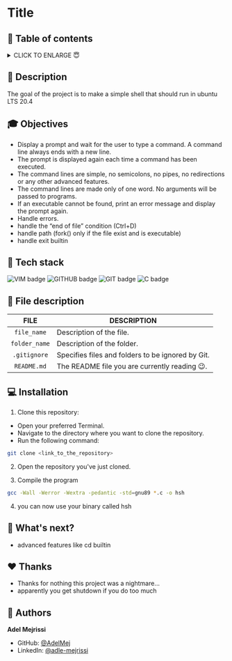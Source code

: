 # Title

## 🔖 Table of contents

<details>
  <summary>
    CLICK TO ENLARGE 😇
  </summary>
  📄 <a href="#description">Description</a>
  <br>
  🎓 <a href="#objectives">Objectives</a>
  <br>
  🔨 <a href="#tech-stack">Tech stack</a>
  <br>
  📂 <a href="#files-description">Files description</a>
  <br>
  💻 <a href="#installation">Installation</a>
  <br>
  🔧 <a href="#whats-next">What's next?</a>
  <br>
  ♥️ <a href="#thanks">Thanks</a>
  <br>
  👷 <a href="#authors">Authors</a>
  </details>

## 📄 <span id="description">Description</span>

The goal of the project is to make a simple shell that should run in ubuntu LTS 20.4

## 🎓 <span id="objectives">Objectives</span>

- Display a prompt and wait for the user to type a command. A command line always ends with a new line.
- The prompt is displayed again each time a command has been executed.
- The command lines are simple, no semicolons, no pipes, no redirections or any other advanced features.
- The command lines are made only of one word. No arguments will be passed to programs.
- If an executable cannot be found, print an error message and display the prompt again.
- Handle errors.
- handle the “end of file” condition (Ctrl+D)
- handle path (fork() only if the file exist and is executable)
- handle exit builtin

## 🔨 <span id="tech-stack">Tech stack</span>

<p align="left">
<img src="https://img.shields.io/badge/VIM-3EC76A?logo=vim&logoColor=white&style=for-the-badge" alt="VIM badge">
<img src="https://img.shields.io/badge/GITHUB-000000?logo=github&logoColor=white&style=for-the-badge" alt="GITHUB badge">
<img src="https://img.shields.io/badge/GIT-D98318?logo=git&logoColor=white&style=for-the-badge" alt="GIT badge">
<img src="https://img.shields.io/badge/C-18ACD9?logo=c&logoColor=white&style=for-the-badge" alt="C badge">
</p>

## 📂 <span id="files-description">File description</span>

| **FILE**            | **DESCRIPTION**                                   |
| :-----------------: | ------------------------------------------------- |
| `file_name`       | Description of the file.                          |
| `folder_name`     | Description of the folder.                        |
| `.gitignore`      | Specifies files and folders to be ignored by Git. |
| `README.md`       | The README file you are currently reading 😉.     |

## 💻 <span id="installation">Installation</span>

1. Clone this repository:
  - Open your preferred Terminal.
  - Navigate to the directory where you want to clone the repository.
  - Run the following command:

```bash
git clone <link_to_the_repository>
```

2. Open the repository you've just cloned.

3. Compile the program
```bash
gcc -Wall -Werror -Wextra -pedantic -std=gnu89 *.c -o hsh
```

4. you can now use your binary called hsh

## 🔧 <span id="whats-next">What's next?</span>

- advanced features like cd builtin

## ♥️ <span id="thanks">Thanks</span>

- Thanks for nothing this project was a nightmare...
- apparently you get shutdown if you do too much

## 👷 <span id="authors">Authors</span>

**Adel Mejrissi**
- GitHub: [@AdelMej](https://github.com/AdelMej)
- LinkedIn: [@adle-mejrissi](https://www.linkedin.com/in/adel-mejrissi-709374172/)
